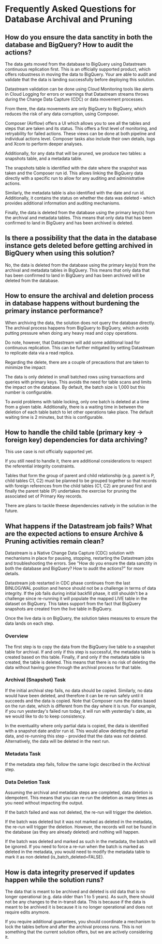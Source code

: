 # Frequently Asked Questions for Database Archival and Pruning

## How do you ensure the data sanctity in both the database and BigQuery? How to audit the actions?

The data gets moved from the database to BigQuery using Datastream continuous
replication first. This is an officially supported product, which offers
robustness in moving the data to BigQuery. Your are able to audit and validate
that the data is landing successfully before deploying this solution.

Datastream validation can be done using Cloud Monitoring tools like alerts in
Cloud Logging for errors or warnings that Datastream streams throws during the
Change Data Capture (CDC) or data movement processes.

From there, the data movements are only BigQuery to BigQuery, which reduces the
risk of any data corruption, using Composer.

Composer (Airflow) offers a UI which allows you to see all the tables and steps
that are taken and its status. This offers a first level of monitoring, and
retryability for failed actions. These views can be done at both pipeline and
individual actions level. Composer tasks also include their own details, logs
and Xcom to perform deeper analyses.

Additionally, for any data that will be pruned, we produce two tables: a
snapshots table, and a metadata table.

The snapshots table is identified with the date where the snapshot was taken and
the Composer run id. This allows linking the BigQuery data directly with a
specific run to allow for any auditing and administrative actions.

Similarly, the metadata table is also identified with the date and run id.
Additionally, it contains the status on whether the data was deleted - which
provides additional information and auditing mechanisms.

Finally, the data is deleted from the database using the primary key(s) from the
archival and metadata tables. This means that only data that has been confirmed
to land in BigQuery and has been archived is deleted.

## Is there a possibility that the data in the database instance gets deleted before getting archived in BigQuery when using this solution?

No, the data is deleted from the database using the primary key(s) from the
archival and metadata tables in BigQuery. This means that only data that has
been confirmed to land in BigQuery and has been archived will be deleted from
the database.

## How to ensure the archival and deletion process in database happens without burdening the primary instance performance?

When archiving the data, the solution does not query the database directly. The
archival process happens from BigQuery to BigQuery, which avoids putting
pressure when doing any heavy read and copy operations.

Do note, however, that Datastream will add some additional load for continuous
replication. This can be further mitigated by setting Datastream to replicate
data via a read replica.

Regarding the delete, there are a couple of precautions that are taken to
minimize the impact:

The data is only deleted in small batched rows using transactions and queries
with primary keys. This avoids the need for table scans and limits the impact on
the database. By default, the batch size is 1,000 but this number is
configurable.

To avoid problems with table locking, only one batch is deleted at a time from a
given table. Additionally, there is a waiting time in between the deletion of
each table batch to let other operations take place. The default waiting time is
2 minutes, but this is configurable.

## How to handle the child table (primary key -> foreign key) dependencies for data archiving?

This use case is not officially supported yet.

If you still need to handle it, there are additional considerations to respect
the referential integrity constraints.

Tables that form the group of parent and child relationship (e.g. parent is P,
child tables C1, C2) must be planned to be grouped together so that records with
foreign references from the child tables (C1, C2) are pruned first and finally
the parent table (P) undertakes the exercise for pruning the associated set of
Primary Key records.

There are plans to tackle theese dependencies natively in the solution in the
future.

## What happens if the Datastream job fails? What are the expected actions to ensure Archive & Pruning activities remain clean?

Datastream is a Native Change Data Capture (CDC) solution with mechanisms in
place for pausing, stopping, restarting the Datastream jobs and troubleshooting
the errors. See "How do you ensure the data sanctity in both the database and
BigQuery? How to audit the actions?" for more details.

Datastream job restarted in CDC phase continues from the last BINLOG/WAL
position and hence should not be a challenge in terms of data integrity. If the
job fails during initial backfill phase, it still shouldn't be a challenge since
re-running it will populate the mapped LIVE table in the dataset on BigQuery.
This takes support from the fact that BigQuery snapshots are created from the
live table in BigQuery.

Once the live data is on BigQuery, the solution takes measures to ensure the
data lands on each step.

### Overview

The first step is to copy the data from the BigQuery live table to a snapshot
table for archival. If and only if this step is successful, the metadata table
is created based on this table. Finally, if and only if the metadata table is
created, the table is deleted. This means that there is no risk of deleting the
data without having gone through the archival process for that table.

### Archival (Snapshot) Task

If the initial archival step fails, no data should be copied. Similarly, no data
would have been deleted, and therefore it can be re-run safely until it succeeds
and the data is copied. Note that Composer runs the dates based on the run date,
which is different from the day where it is run. For example, if you run
yesterday's failed run today, it will run with yesterday's date, as we would
like to do to keep consistency.

In the eventuality where only partial data is copied, the data is identified
with a snapshot date and/or run id. This would allow deleting the partial data,
and re-running this step - provided that the data was not deleted.
Alternatively, the data will be deleted in the next run.

### Metadata Task

If the metadata step fails, follow the same logic described in the Archival
step.

### Data Deletion Task

Assuming the archival and metadata steps are completed, data deletion is
idempotent. This means that you can re-run the deletion as many times as you
need without impacting the output.

If the batch failed and was not deleted, the re-run will trigger the deletion.

If the batch was deleted but it was not marked as deleted in the metadata, the
re-run will trigger the deletion. However, the records will not be found in the
database (as they are already deleted) and nothing will happen.

If the batch was deleted and marked as such in the metadata, the batch will be
ignored. If you need to force a re-run when the batch is marked as deleted in
the metadata, you would need to modify the metadata table to mark it as non
deleted (is_batch_deleted=FALSE).

## How is data integrity preserved if updates happen while the solution runs?

The data that is meant to be archived and deleted is old data that is no longer
operational (e.g. data older than 1 to 5 years). As such, there should not be
any changes to the in-transit data. This is because if the data is meant to be
archived it is because it is no longer operational and does not require edits
anymore.

If you require additional guarantees, you should coordinate a mechanism to lock
the tables before and after the archival process runs. This is not something
that the current solution offers, but we are actively considering it.

